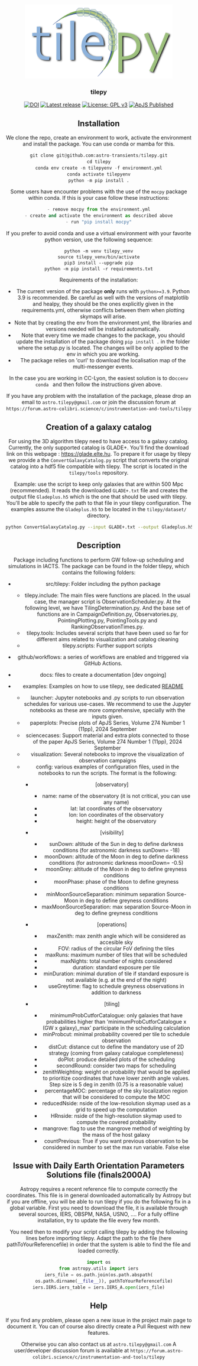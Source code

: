<p align="center">
  <a href="" rel="noopener">
 <img style="width: 400px; height: 200px; max-width: 100%;" src="image/tilepy_logo.png" src="image/tilepy_logo.png" alt="tilepy logo"
 ></a>
</p>

<h3 align="center">tilepy</h3>

<div align="center">

  
[![DOI](https://zenodo.org/badge/DOI/10.5281/zenodo.12190543.svg)](https://doi.org/10.5281/zenodo.12190543)
[![Latest release](http://img.shields.io/pypi/v/tilepy.svg?text=version)](https://pypi.org/project/tilepy/)
[![License: GPL v3](https://img.shields.io/badge/License-GPLv3-blue.svg)](https://github.com/astro-transients/tilepy/blob/master/LICENSE.rst)
[![ApJS Published](https://img.shields.io/badge/ApJS-Published-Green.svg)](https://doi.org/10.3847/1538-4365/ad5bde)

## Installation

We clone the repo, create an environment to work, activate the environment and install the package. You can use conda or mamba for this. 

```python
git clone git@github.com:astro-transients/tilepy.git
cd tilepy
conda env create -n tilepyenv -f environment.yml
conda activate tilepyenv
python -m pip install .
```
Some users have encounter problems with the use of the `mocpy` package within conda. If this is your case follow these instructions:
```python
- remove mocpy from the environment.yml
- create and activate the environment as described above
- run "pip install mocpy"
```

If you prefer to avoid conda and use a virtual environment with your favorite python version, use the following sequence:
```
python -m venv tilepy_venv
source tilepy_venv/bin/activate
pip3 install --upgrade pip
python -m pip install -r requirements.txt
```

Requirements of the installation:

- The current version of the package **only** runs with `python>=3.9`. Python 3.9 is recommended. Be careful as well with the versions of matplotlib and healpy, they should be the ones explicitly given in the requirements.yml, otherwise conflicts between them when plotting skymaps will arise.
- Note that by creating the env from the environment.yml, the libraries and versions needed will be installed automatically.
- Note that every time we made changes to the package, you should update the installation of the package doing ```pip install .``` in the folder where the setup.py is located. The changes will be only applied to the env in which you are working.
- The package relies on 'curl' to download the localisation map of the multi-messenger events.

In the case you are working in CC-Lyon, the easiest solution is to do```ccenv conda ``` and then follow the instructions given above.

If you have any problem with the installation of the package, please drop an email to `astro.tilepy@gmail.com` or join the discussion forum at `https://forum.astro-colibri.science/c/instrumentation-and-tools/tilepy`

## Creation of a galaxy catalog

For using the 3D algorithm tilepy need to have access to a galaxy catalog. Currently, the only supported catalog is GLADE+. You'll find the download link on this webpage : https://glade.elte.hu.
To prepare it for usage by tilepy we provide a the `ConvertGalaxyCatalog.py` script that converts the original catalog into a hdf5 file compatible with tilepy. The script is located in the `tilepy/tools` repository.

Example: use the script to keep only galaxies that are within 500 Mpc (recommended). It reads the downloaded `GLADE+.txt` file and creates the output file `Gladeplus.h5` which is the one that should be used with tilepy. You'll be able to specify the path to that file in your tilepy configuration. The examples assume the `Gladeplus.h5` to be located in the `tilepy/dataset/` directory.

```bash
python ConvertGalaxyCatalog.py --input GLADE+.txt --output Gladeplus.h5 --max-luminosity-distance 500
```

## Description

Package including functions to perform GW follow-up scheduling and simulations in IACTS. The package can be found in the folder tilepy, which contains the following folders:

- src/tilepy: Folder including the python package
    - tilepy.include: The main files were functions are placed. In the usual case, the manager script is ObservationScheduler.py. At the following level, we have TilingDetermination.py. And the base set of functions are in CampaignDefinition.py, Observatories.py, PointingPlotting.py, PointingTools.py and RankingObservationTimes.py.
    - tilepy.tools: Includes several scripts that have been used so far for different aims related to visualization and catalog cleaning
    - tilepy.scripts: Further support scripts 

- github/workflows: a series of workflows are enabled and triggered via GitHub Actions. 
- docs: files to create a documentation [dev ongoing]

- examples: Examples on how to use tilepy, see dedicated <a href="examples/README.md">README</a>
    - launcher: Jupyter notebooks and .py scripts to run observation schedules for various use-cases. We recommend to use the Jupyter notebooks as these are more comprehensive, specially with the inputs given.
    - paperplots: Precise plots of ApJS Series, Volume 274 Number 1 (11pp), 2024 September
    - sciencecases: Support material and extra plots connected to those of the paper ApJS Series, Volume 274 Number 1 (11pp), 2024 September
    - visualization: Several notebooks to improve the visualization of observation campaigns
    - config: various examples of configuration files, used in the notebooks to run the scripts. The format is the following:
       - [observatory]
          - name: name of the observatory (it is not critical, you can use any name)
          - lat: lat coordinates of the observatory
          - lon: lon coordinates of the observatory
          - height: height of the observatory

        - [visibility]
          - sunDown: altitude of the Sun in deg to define darkness conditions (for astronomic darkness sunDown= -18)
          - moonDown: altitude of the Moon in deg to define darkness conditions (for astronomic darkness moonDown= -0.5)
          - moonGrey: altitude of the Moon in deg to define greyness conditions
          - moonPhase: phase of the Moon to define greyness conditions
          - minMoonSourceSeparation: minimum separation Source-Moon in deg to define greyness conditions
          - maxMoonSourceSeparation: max separation Source-Moon in deg to define greyness conditions

        - [operations]
          - maxZenith: max zenith angle which will be considered as accesible sky
          - FOV: radius of the circular FoV defining the tiles
          - maxRuns: maximum number of tiles that will be scheduled
          - maxNights: total number of nights considered
          - duration: standard exposure per tile
          - minDuration: minimal duration of tile if standard exposure is not available (e.g. at the end of the night)
          - useGreytime: flag to schedule greyness observations in addition to darkness

        - [tiling]

          - minimumProbCutforCatalogue: only galaxies that have probabilities higher than 'minimumProbCutforCatalogue x (GW x galaxy)_max' participate in the scheduling calculation
          - minProbcut:  minimal probability covered per tile to schedule observation
          - distCut: distance cut to define the mandatory use of 2D strategy (coming from galaxy catalogue completeness)
          - doPlot: produce detailed plots of the scheduling
          - secondRound: consider two maps for scheduling
          - zenithWeighting: weight on probability that would be applied to prioritize coordinates that have lower zenith angle values. Step size is 5 deg in zenith (0.75 is a reasonable value)
          - percentageMOC: percentage of the sky localization region that will be considered to compute the MOC
          - reducedNside: nside of the low-resolution skymap used as a grid to speed up the computation
          - HRnside: nside of the high-resolution skymap used to compute the covered probability
          - mangrove: flag to use the mangrove method of weighting by the mass of the host galaxy
          - countPrevious: True if you want previous observation to be considered in number to set the max run variable. False else

## Issue with Daily Earth Orientation Parameters Solutions file (finals2000A)

Astropy requires a recent reference file to compute correctly the coordinates. This file is in general downloaded automatically by Astropy but if you are offline, you will be able to run tilepy if you do the following fix in a global variable.
First you need to download the file, it is available through several sources, IERS, OBSPM, NASA, USNO, .... For a fully offline installation, try to update the file every few month.

You need then to modify your script calling tilepy by adding the following lines before importing tilepy. Adapt the path to the file (here pathToYourReferencefile) in order that the system is able to find the file and loaded correctly.

```python
import os
from astropy.utils import iers
iers_file = os.path.join(os.path.abspath(
    os.path.dirname(__file__)), pathToYourReferencefile)
iers.IERS.iers_table = iers.IERS_A.open(iers_file)
```

## Help
If you find any problem, please open a new issue in the project main page to document it. You can of course also directly create a Pull Request with new features.

Otherwise you can also contact us at `astro.tilepy@gmail.com`
A user/developer discussion forum is available at `https://forum.astro-colibri.science/c/instrumentation-and-tools/tilepy`
